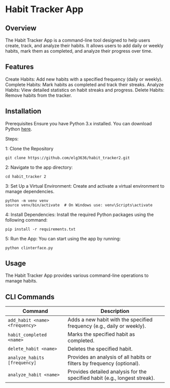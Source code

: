 # Habit Tracker App
## Overview
The Habit Tracker App is a command-line tool designed to help users create, track, and analyze their habits. It allows users to add daily or weekly habits, mark them as completed, and analyze their progress over time.

## Features
Create Habits: Add new habits with a specified frequency (daily or weekly).
Complete Habits: Mark habits as completed and track their streaks.
Analyze Habits: View detailed statistics on habit streaks and progress.
Delete Habits: Remove habits from the tracker.

## Installation
Prerequisites
Ensure you have Python 3.x installed. You can download Python [here](https://www.python.org/downloads/).

Steps:

1: Clone the Repository
  ```
  git clone https://github.com/elg3636/habit_tracker2.git
  ```

2: Navigate to the app directory:
  ```
  cd habit_tracker 2
  ```
3: Set Up a Virtual Environment: Create and activate a virtual environment to manage dependencies.
  ```
  python -m venv venv
  source venv/bin/activate  # On Windows use: venv\Scripts\activate

  ```
4: Install Dependencies: Install the required Python packages using the following command:

  ```
  pip install -r requirements.txt
  ```

5: Run the App: You can start using the app by running:
  ```
  python clinterface.py
  ```

## Usage
The Habit Tracker App provides various command-line operations to manage habits.

## CLI Commands

| Command | Description |
| --- | --- |
| `add_habit <name> <frequency>` | Adds a new habit with the specified frequency (e.g., daily or weekly).|
| `habit_completed <name>` | Marks the specified habit as completed.|
| `delete_habit <name>` | Deletes the specified habit.|
| `analyze_habits [frequency]` | Provides an analysis of all habits or filters by frequency (optional).|
| `analyze_habit <name>` | Provides detailed analysis for the specified habit (e.g., longest streak).|


  



